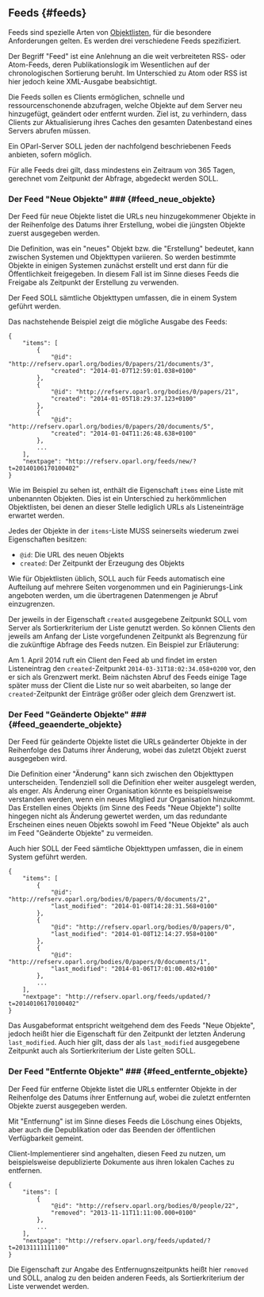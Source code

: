 Feeds  {#feeds}
-----

Feeds sind spezielle Arten von [Objektlisten](#objektlisten), für die
besondere Anforderungen gelten. Es werden drei verschiedene Feeds
spezifiziert.

Der Begriff "Feed" ist eine Anlehnung an die weit verbreiteten RSS- oder 
Atom-Feeds, deren Publikationslogik im Wesentlichen auf der chronologischen
Sortierung beruht. Im Unterschied zu Atom oder RSS ist hier jedoch keine
XML-Ausgabe beabsichtigt.

Die Feeds sollen es Clients ermöglichen, schnelle und ressourcenschonende
abzufragen, welche Objekte auf dem Server neu hinzugefügt, geändert oder
entfernt wurden. Ziel ist, zu verhindern, dass Clients zur Aktualisierung
ihres Caches den gesamten Datenbestand eines Servers abrufen müssen.

Ein OParl-Server SOLL jeden der nachfolgend beschriebenen Feeds anbieten,
sofern möglich.

Für alle Feeds drei gilt, dass mindestens ein Zeitraum von 365 Tagen, 
gerechnet vom Zeitpunkt der Abfrage, abgedeckt werden SOLL.

### Der Feed "Neue Objekte" ### {#feed_neue_objekte}

Der Feed für neue Objekte listet die URLs neu hinzugekommener Objekte in
der Reihenfolge des Datums ihrer Erstellung, wobei die jüngsten Objekte
zuerst ausgegeben werden.

Die Definition, was ein "neues" Objekt bzw. die "Erstellung" bedeutet, kann
zwischen Systemen und Objekttypen variieren. So werden bestimmte Objekte
in einigen Systemen zunächst erstellt und erst dann für die Öffentlichkeit
freigegeben. In diesem Fall ist im Sinne dieses Feeds die Freigabe als
Zeitpunkt der Erstellung zu verwenden.

Der Feed SOLL sämtliche Objekttypen umfassen, die in einem System geführt
werden.

Das nachstehende Beispiel zeigt die mögliche Ausgabe des Feeds:

~~~~~  {#feed_ex1 .json}
{
    "items": [
    	{
    		"@id": "http://refserv.oparl.org/bodies/0/papers/21/documents/3",
    		"created": "2014-01-07T12:59:01.038+0100"
    	},
    	{
    		"@id": "http://refserv.oparl.org/bodies/0/papers/21",
    		"created": "2014-01-05T18:29:37.123+0100"
    	},
    	{
    		"@id": "http://refserv.oparl.org/bodies/0/papers/20/documents/5",
    		"created": "2014-01-04T11:26:48.638+0100"
    	},
    	...
    ],
    "nextpage": "http://refserv.oparl.org/feeds/new/?t=20140106170100402"
}
~~~~~

Wie im Beispiel zu sehen ist, enthält die Eigenschaft `items` eine Liste
mit unbenannten Objekten. Dies ist ein Unterschied zu herkömmlichen Objektlisten,
bei denen an dieser Stelle lediglich URLs als Listeneinträge erwartet werden.

Jedes der Objekte in der `items`-Liste MUSS seinerseits wiederum zwei
Eigenschaften besitzen:

* `@id`: Die URL des neuen Objekts
* `created`: Der Zeitpunkt der Erzeugung des Objekts

Wie für Objektlisten üblich, SOLL auch für Feeds automatisch eine Aufteilung
auf mehrere Seiten vorgenommen und ein Paginierungs-Link angeboten werden, um
die übertragenen Datenmengen je Abruf einzugrenzen.

Der jeweils in der Eigenschaft `created` ausgegebene Zeitpunkt SOLL vom Server
als Sortierkriterium der Liste genutzt werden. So können Clients den jeweils
am Anfang der Liste vorgefundenen Zeitpunkt als Begrenzung für die zukünftige
Abfrage des Feeds nutzen. Ein Beispiel zur Erläuterung:

Am 1. April 2014 ruft ein Client den Feed ab und findet im ersten Listeneintrag
den `created`-Zeitpunkt `2014-03-31T18:02:34.058+0200` vor, den er sich als
Grenzwert merkt. Beim nächsten Abruf des Feeds einige Tage später muss der 
Client die Liste nur so weit abarbeiten, so lange der `created`-Zeitpunkt der
Einträge größer oder gleich dem Grenzwert ist.

### Der Feed "Geänderte Objekte" ### {#feed_geaenderte_objekte}

Der Feed für geänderte Objekte listet die URLs geänderter Objekte in
der Reihenfolge des Datums ihrer Änderung, wobei das zuletzt Objekt
zuerst ausgegeben wird.

Die Definition einer "Änderung" kann sich zwischen den Objekttypen
unterscheiden. Tendenziell soll die Definition eher weiter ausgelegt werden,
als enger. Als Änderung einer Organisation könnte es beispielsweise
verstanden werden, wenn ein neues Mitglied zur Organisation hinzukommt.
Das Erstellen eines Objekts (im Sinne des Feeds "Neue Objekte") sollte
hingegen nicht als Änderung gewertet werden, um das redundante Erscheinen
eines neuen Objekts sowohl im Feed "Neue Objekte" als auch im Feed "Geänderte
Objekte" zu vermeiden.

Auch hier SOLL der Feed sämtliche Objekttypen umfassen, die in einem System 
geführt werden.

~~~~~  {#feed_ex2 .json}
{
    "items": [
    	{
    		"@id": "http://refserv.oparl.org/bodies/0/papers/0/documents/2",
    		"last_modified": "2014-01-08T14:28:31.568+0100"
    	},
    	{
    		"@id": "http://refserv.oparl.org/bodies/0/papers/0",
    		"last_modified": "2014-01-08T12:14:27.958+0100"
    	},
    	{
    		"@id": "http://refserv.oparl.org/bodies/0/papers/0/documents/1",
    		"last_modified": "2014-01-06T17:01:00.402+0100"
    	},
    	...
    ],
    "nextpage": "http://refserv.oparl.org/feeds/updated/?t=20140106170100402"
}
~~~~~

Das Ausgabeformat entspricht weitgehend dem des Feeds "Neue Objekte", jedoch
heißt hier die Eigenschaft für den Zeitpunkt der letzten Änderung `last_modified`. 
Auch hier gilt, dass der als `last_modified` ausgegebene Zeitpunkt auch als
Sortierkriterium der Liste gelten SOLL.

### Der Feed "Entfernte Objekte" ### {#feed_entfernte_objekte}

Der Feed für entferne Objekte listet die URLs entfernter Objekte in
der Reihenfolge des Datums ihrer Entfernung auf, wobei die zuletzt entfernten 
Objekte zuerst ausgegeben werden.

Mit "Entfernung" ist im Sinne dieses Feeds die Löschung eines Objekts, aber
auch die Depublikation oder das Beenden der öffentlichen Verfügbarkeit gemeint.

Client-Implementierer sind angehalten, diesen Feed zu nutzen, um beispielsweise
depublizierte Dokumente aus ihren lokalen Caches zu entfernen.

~~~~~  {#feed_ex3 .json}
{
    "items": [
    	{
    		"@id": "http://refserv.oparl.org/bodies/0/people/22",
    		"removed": "2013-11-11T11:11:00.000+0100"
    	},
    	...
    ],
    "nextpage": "http://refserv.oparl.org/feeds/updated/?t=20131111111100"
}
~~~~~

Die Eigenschaft zur Angabe des Entfernugnszeitpunkts heißt hier `removed` und
SOLL, analog zu den beiden anderen Feeds, als Sortierkriterium der Liste
verwendet werden.
